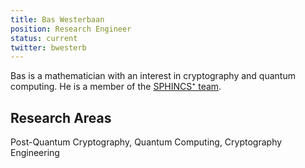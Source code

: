 ```yaml
---
title: Bas Westerbaan
position: Research Engineer
status: current
twitter: bwesterb
---
```

Bas is a mathematician with an interest in cryptography and quantum computing. He is a member of the [SPHINCS⁺ team](https://sphincs.org/).

## Research Areas 
Post-Quantum Cryptography, Quantum Computing, Cryptography Engineering
